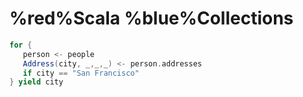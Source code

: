 # %red%Scala %blue%Collections

```scala
for {
   person <- people
   Address(city, _,_,_) <- person.addresses
   if city == "San Francisco"
} yield city
```